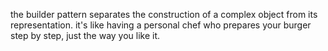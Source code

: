 the builder pattern separates the construction of a complex object from its representation. it's like having a personal chef who prepares your burger step by step, just the way you like it.
